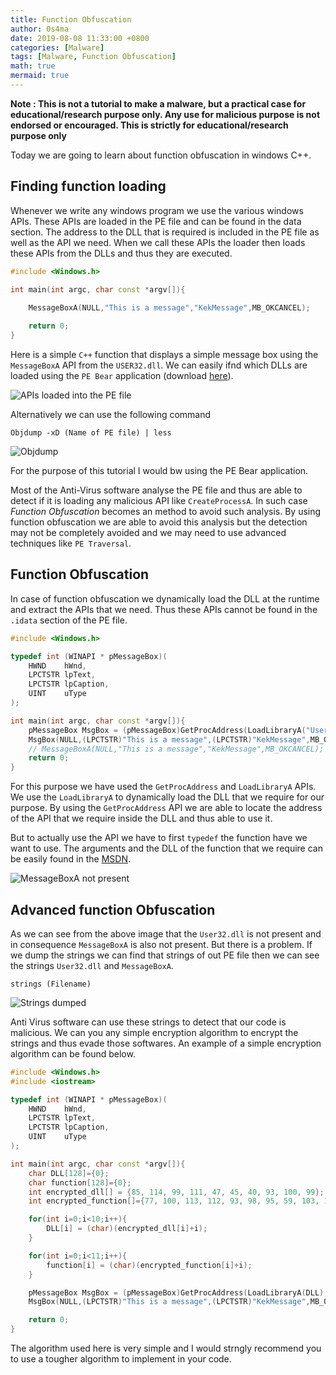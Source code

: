 ```yaml
---
title: Function Obfuscation
author: 0s4ma
date: 2019-08-08 11:33:00 +0800
categories: [Malware]
tags: [Malware, Function Obfuscation]
math: true
mermaid: true
---
```


**Note : This is not a tutorial to make a malware, but a practical case for educational/research purpose only. Any use for malicious purpose is not endorsed or encouraged. This is strictly for educational/research purpose only**

Today we are going to learn about function obfuscation in windows C++.

## Finding function loading

Whenever we write any windows program we use the various windows APIs. These APIs are loaded in the PE file and can be found in the data section. The address to the DLL that is required is included in the PE file as well as the API we need. When we call these APIs the loader then loads these APIs from the DLLs and thus they are executed.

```cpp
#include <Windows.h>

int main(int argc, char const *argv[]){
    
    MessageBoxA(NULL,"This is a message","KekMessage",MB_OKCANCEL);

    return 0;
}
```

Here is a simple `C++` function that displays a simple message box using the `MessageBoxA` API from the `USER32.dll`. We can easily ifnd which DLLs are loaded using the `PE Bear` application (download <a href="https://github.com/hasherezade/pe-bear">here</a>).

<img src="https://github.com/manasghandat/manasghandat.github.io/raw/master/assets/img/Images/Blog1/1.png" alt="APIs loaded into the PE file">

Alternatively we can use the following command
```
Objdump -xD (Name of PE file) | less
```

<!-- ![APIs loaded into the PE file](./Images/2.png "Object Dump command") -->
<img src="https://github.com/manasghandat/manasghandat.github.io/raw/master/assets/img/Images/Blog1/2.png" alt="Objdump">

For the purpose of this tutorial I would bw using the PE Bear application.

Most of the Anti-Virus software analyse the PE file and thus are able to detect if it is loading any malicious API like `CreateProcessA`. In such case *Function Obfuscation* becomes an method to avoid such analysis. By using function obfuscation we are able to avoid this analysis but the detection may not be completely avoided and we may need to use advanced techniques like `PE Traversal`.

## Function Obfuscation

In case of function obfuscation we dynamically load the DLL at the runtime and extract the APIs that we need. Thus these APIs cannot be found in the `.idata` section of the PE file.  

```cpp
#include <Windows.h>

typedef int (WINAPI * pMessageBox)(
    HWND    hWnd,
    LPCTSTR lpText,
    LPCTSTR lpCaption,
    UINT    uType
);

int main(int argc, char const *argv[]){
    pMessageBox MsgBox = (pMessageBox)GetProcAddress(LoadLibraryA("User32.dll"),"MessageBoxA");
    MsgBox(NULL,(LPCTSTR)"This is a message",(LPCTSTR)"KekMessage",MB_OKCANCEL);
    // MessageBoxA(NULL,"This is a message","KekMessage",MB_OKCANCEL);
    return 0;
}
```

For this purpose we have used the `GetProcAddress` and `LoadLibraryA` APIs. We use the `LoadLibraryA` to dynamically load the DLL that we require for our purpose. By using the `GetProcAddress` API we are able to locate the address of the API that we require inside the DLL and thus able to use it.

But to actually use the API we have to first `typedef` the function have we want to use. The arguments and the DLL of the function that we require can be easily found in the <a href="https://learn.microsoft.com/en-us/windows/win32/api/winuser/">MSDN</a>.

<!-- ![MessageBoxA not present](./Images/4.png "PE Bear") -->

<img src="https://github.com/manasghandat/manasghandat.github.io/raw/master/assets/img/Images/Blog1/1.png" alt="MessageBoxA not present">

## Advanced function Obfuscation

As we can see from the above image that the `User32.dll` is not present and in consequence `MessageBoxA` is also not present. But there is a problem. If we dump the strings we can find that strings of out PE file then we can see the strings `User32.dll` and `MessageBoxA`.

```
strings (Filename)
```

<!-- ![Strings mentioned above present](./Images/5.png "Strings dumped") -->
<img src="https://github.com/manasghandat/manasghandat.github.io/raw/master/assets/img/Images/Blog1/5.png" alt="Strings dumped">

Anti Virus software can use these strings to detect that our code is malicious. We can you any simple encryption algorithm to encrypt the strings and thus evade those softwares. An example of a simple encryption algorithm can be found below.

```cpp
#include <Windows.h>
#include <iostream>

typedef int (WINAPI * pMessageBox)(
    HWND    hWnd,
    LPCTSTR lpText,
    LPCTSTR lpCaption,
    UINT    uType
);

int main(int argc, char const *argv[]){
    char DLL[128]={0};
    char function[128]={0};
    int encrypted_dll[] = {85, 114, 99, 111, 47, 45, 40, 93, 100, 99};
    int encrypted_function[]={77, 100, 113, 112, 93, 98, 95, 59, 103, 111, 55};

    for(int i=0;i<10;i++){
        DLL[i] = (char)(encrypted_dll[i]+i); 
    }

    for(int i=0;i<11;i++){
        function[i] = (char)(encrypted_function[i]+i); 
    }

    pMessageBox MsgBox = (pMessageBox)GetProcAddress(LoadLibraryA(DLL),function);
    MsgBox(NULL,(LPCTSTR)"This is a message",(LPCTSTR)"KekMessage",MB_OKCANCEL);

    return 0;
}
```

The algorithm used here is very simple and I would strngly recommend you to use a tougher algorithm to implement in your code.
